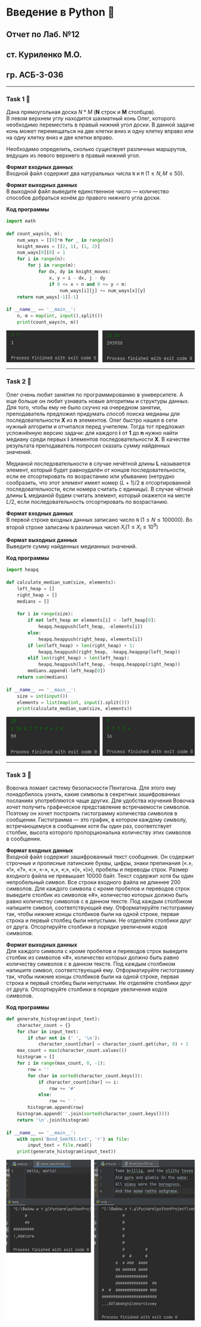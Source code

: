 # Введение в Python 🐍

## Отчет по Лаб. №12
## ст. Куриленко М.О.
## гр. АСБ-3-036

------------

### Task 1 🐍

Дана прямоугольная доска $N*M$ (**N** строк и **M** столбцов).  
В левом верхнем углу находится шахматный конь Олег, которого необходимо переместить в правый нижний угол доски. 
В данной задаче конь может перемещаться на две клетки вниз и одну клетку вправо или на одну клетку вниз и две клетки вправо.

Необходимо определить, сколько существует различных маршрутов, ведущих из левого верхнего в правый нижний угол.

**Формат входных данных**  
Входной файл содержит два натуральных числа `N` и `M` $(1 \leq N, M \leq 50)$.

**Формат выходных данных**  
В выходной файл выведите единственное число — количество способов добраться конём до правого нижнего угла доски.

**Код программы**
```python
import math

def count_ways(n, m):
    num_ways = [[0]*m for _ in range(n)]
    knight_moves = [(2, 1), (1, 2)]
    num_ways[0][0] = 1
    for i in range(n):
        for j in range(m):
            for dx, dy in knight_moves:
                x, y = i - dx, j - dy
                if 0 <= x < n and 0 <= y < m:
                    num_ways[i][j] += num_ways[x][y]
    return num_ways[-1][-1]

if __name__ == '__main__':
    n, m = map(int, input().split())
    print(count_ways(n, m))
```

![alt](imgs/1.png)

------------

### Task 2 🐍

Олег очень любит занятия по программированию в университете. 
А еще больше он любит узнавать новые алгоритмы и структуры данных.
Для того, чтобы ему не было скучно на очередном занятии, преподаватель предложил придумать способ поиска медианы для последовательности 
**X** из **n** элементов.
Олег быстро нашел в сети нужный алгоритм и отчитался перед учителем. Тогда тот предложил усложнённую версию задачи: для каждого 
**i** от **1** до **n** нужно найти медиану среди первых **i** элементов последовательности 
**X**. В качестве результата преподаватель попросил сказать сумму найденных значений.

Медианой последовательности в случае нечётной длины **L** называется элемент, который будет равноудалён от концов последовательности, если ее отсортировать по возрастанию или убыванию 
(нетрудно сообразить, что этот элемент имеет номер $(L + 1) / 2$ в отсортированной последовательности, если номера считать с единицы). 
В случае чётной длины **L** медианой будем считать элемент, который окажется на месте $L/2$, если последовательность отсортировать по возрастанию.

**Формат входных данных**  
В первой строке входных данных записано число `N` $(1 \leq N \leq 100000)$. Во второй строке записаны `N` различных чисел $X_i(1 \leq X_i \leq 10^9)$

**Формат выходных данных**  
Выведите сумму найденных медианных значений.

**Код программы**
```python
import heapq

def calculate_median_sum(size, elements):
    left_heap = []
    right_heap = []
    medians = []

    for i in range(size):
        if not left_heap or elements[i] < -left_heap[0]:
            heapq.heappush(left_heap, -elements[i])
        else:
            heapq.heappush(right_heap, elements[i])
        if len(left_heap) > len(right_heap) + 1:
            heapq.heappush(right_heap, -heapq.heappop(left_heap))
        elif len(right_heap) > len(left_heap):
            heapq.heappush(left_heap, -heapq.heappop(right_heap))
        medians.append(-left_heap[0])
    return sum(medians)

if __name__ == '__main__':
    size = int(input())
    elements = list(map(int, input().split()))
    print(calculate_median_sum(size, elements))
```

![alt](imgs/2.png)

------------

### Task 3 🐍

Вовочка ломает систему безопасности Пентагона. 
Для этого ему понадобилось узнать, какие символы в секретных зашифрованных посланиях употребляются чаще других. 
Для удобства изучения Вовочка хочет получить графическое представление встречаемости символов. 
Поэтому он хочет построить гистограмму количества символов в сообщении. 
Гистограмма — это график, в котором каждому символу, встречающемуся в сообщении хотя бы один раз, соответствует столбик, 
высота которого пропорциональна количеству этих символов в сообщении.


**Формат входных данных**  
Входной файл содержит зашифрованный текст сообщения. 
Он содержит строчные и прописные латинские буквы, цифры, знаки препинания («.», «!», «?», «:», «-», «,», «;», «(», «)»), 
пробелы и переводы строк. Размер входного файла не превышает 10000 байт. 
Текст содержит хотя бы один непробельный символ. Все строки входного файла не длиннее 200 символов.
Для каждого символа c кроме пробелов и переводов строк выведите столбик из символов «#», количество которых должно быть равно количеству символов c в данном тексте. 
Под каждым столбиком напишите символ, соответствующий ему. Отформатируйте гистограмму так, чтобы нижние концы столбиков были на одной строке, первая строка 
и первый столбец были непустыми. Не отделяйте столбики друг от друга. Отсортируйте столбики в порядке увеличения кодов символов.

**Формат выходных данных**  
Для каждого символа c кроме пробелов и переводов строк выведите столбик из символов «#», 
количество которых должно быть равно количеству символов c в данном тексте. Под каждым столбиком напишите символ, соответствующий ему. 
Отформатируйте гистограмму так, чтобы нижние концы столбиков были на одной строке, первая строка и первый столбец были непустыми. 
Не отделяйте столбики друг от друга. Отсортируйте столбики в порядке увеличения кодов символов.

**Код программы**
```python
def generate_histogram(input_text):
    character_count = {}
    for char in input_text:
        if char not in (' ', '\n'):
            character_count[char] = character_count.get(char, 0) + 1
    max_count = max(character_count.values())
    histogram = []
    for i in range(max_count, 0, -1):
        row = ''
        for char in sorted(character_count.keys()):
            if character_count[char] >= i:
                row += '#'
            else:
                row += ' '
        histogram.append(row)
    histogram.append(''.join(sorted(character_count.keys())))
    return '\n'.join(histogram)

if __name__ == '__main__':
    with open('Bond_Sem761.txt', 'r') as file:
        input_text = file.read()
    print(generate_histogram(input_text))
```

![alt](imgs/3.png)

